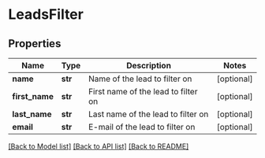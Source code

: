 # LeadsFilter


## Properties
Name | Type | Description | Notes
------------ | ------------- | ------------- | -------------
**name** | **str** | Name of the lead to filter on | [optional] 
**first_name** | **str** | First name of the lead to filter on | [optional] 
**last_name** | **str** | Last name of the lead to filter on | [optional] 
**email** | **str** | E-mail of the lead to filter on | [optional] 

[[Back to Model list]](../../README.md#documentation-for-models) [[Back to API list]](../../README.md#documentation-for-api-endpoints) [[Back to README]](../../README.md)


